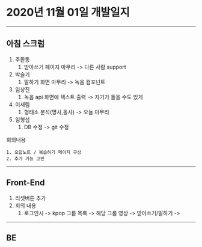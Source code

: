 # 2020년 11월 01일 개발일지

--------

## 아침 스크럼

1. 주환동
   1. 받아쓰기 페이지 마무리 -> 다른 사람 support
2. 박슬기
   1. 말하기 화면 마무리 -> 녹음 컴포넌트
3. 임상진
   1. 녹음 api 화면에 텍스트 출력 -> 자기가 들을 수도 있게
4. 이세림
   1. 형태소 분석(명사,동사) -> 오늘 마무리
5. 임형섭
   1. DB 수정 -> git 수정

회의내용

	1. 오답노트 / 복습하기 페이지 구상
 	2. 추가 기능 고민

-------

## Front-End 

1. 리셋버튼 추가
2. 회의 내용
   1. 로그인시 -> kpop 그룹 목록 -> 해당 그룹 영상 -> 받아쓰기/말하기 -> 

------

## BE


